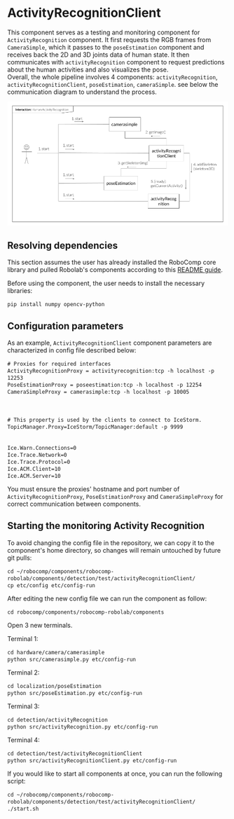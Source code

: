 # ActivityRecognitionClient

This component serves as a testing and monitoring component for `ActivityRecognition` component. It first requests the RGB frames from `CameraSimple`, which it passes to the `poseEstimation` component and receives back the 2D and 3D joints data of human state. It then communicates with `activityRecognition` component to request predictions about the human activities and also visualizes the pose.  
Overall, the whole pipeline involves 4 components: `activityRecognition`, `activityRecognitionClient`, `poseEstimation`, `cameraSimple`. see below the communication diagram to understand the process.

![Communication diagram](HAR_interaction.png)

## Resolving dependencies

This section assumes the user has already installed the RoboComp core library and pulled Robolab's components according to this [README guide](https://github.com/robocomp/robocomp).

Before using the component, the user needs to install the necessary libraries:
```
pip install numpy opencv-python
```


## Configuration parameters
As an example, `ActivityRecognitionClient` component parameters are characterized in config file described below:

```
# Proxies for required interfaces
ActivityRecognitionProxy = activityrecognition:tcp -h localhost -p 12253
PoseEstimationProxy = poseestimation:tcp -h localhost -p 12254
CameraSimpleProxy = camerasimple:tcp -h localhost -p 10005



# This property is used by the clients to connect to IceStorm.
TopicManager.Proxy=IceStorm/TopicManager:default -p 9999


Ice.Warn.Connections=0
Ice.Trace.Network=0
Ice.Trace.Protocol=0
Ice.ACM.Client=10
Ice.ACM.Server=10
```

You must ensure the proxies' hostname and port number of `ActivityRecognitionProxy`, `PoseEstimationProxy` and `CameraSimpleProxy` for correct communication between components.

## Starting the monitoring Activity Recognition

To avoid changing the config file in the repository, we can copy it to the component's home directory, so changes will remain untouched by future git pulls:
```
cd ~/robocomp/components/robocomp-robolab/components/detection/test/activityRecognitionClient/
cp etc/config etc/config-run
```

After editing the new config file we can run the component as follow:

```
cd robocomp/components/robocomp-robolab/components
```
Open 3 new terminals.

Terminal 1:
```
cd hardware/camera/camerasimple
python src/camerasimple.py etc/config-run
```

Terminal 2:
```
cd localization/poseEstimation
python src/poseEstimation.py etc/config-run
```

Terminal 3:
```
cd detection/activityRecognition
python src/activityRecognition.py etc/config-run
```

Terminal 4:
```
cd detection/test/activityRecognitionClient
python src/activityRecognitionClient.py etc/config-run
```

If you would like to start all components at once, you can run the following script:

```
cd ~/robocomp/components/robocomp-robolab/components/detection/test/activityRecognitionClient/
./start.sh
```

